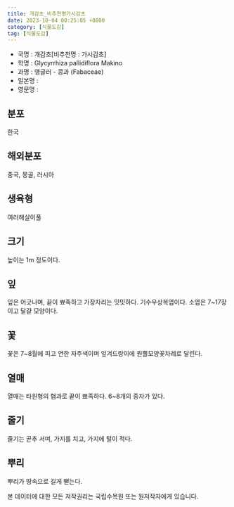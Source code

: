 ```yaml
---
title: 개감초_비추천명가시감초
date: 2023-10-04 00:25:05 +0800
category: [식물도감]
tag: [식물도감]
---
```




- 국명 : 개감초[비추천명 : 가시감초]
- 학명 : Glycyrrhiza pallidiflora Makino
- 과명 : 앵글러 - 콩과 (Fabaceae)
- 일본명 : 
- 영문명 : 


## 분포
한국
## 해외분포
중국, 몽골, 러시아
## 생육형
여러해살이풀
## 크기
높이는 1m 정도이다.
## 잎
잎은 어긋나며, 끝이 뾰족하고 가장자리는 밋밋하다. 기수우상복엽이다. 소엽은 7~17장이고 달걀 모양이다.
## 꽃
꽃은 7~8월에 피고 연한 자주색이며 잎겨드랑이에  원뿔모양꽃차례로 달린다.
## 열매
열매는 타원형의 협과로 끝이 뾰족하다. 6~8개의 종자가 있다.
## 줄기
줄기는 곧추 서며, 가지를 치고, 가지에 털이 적다.
## 뿌리
뿌리가 땅속으로 길게 뻗는다.






본 데이터에 대한 모든 저작권리는 국립수목원 또는 원저작자에게 있습니다.
